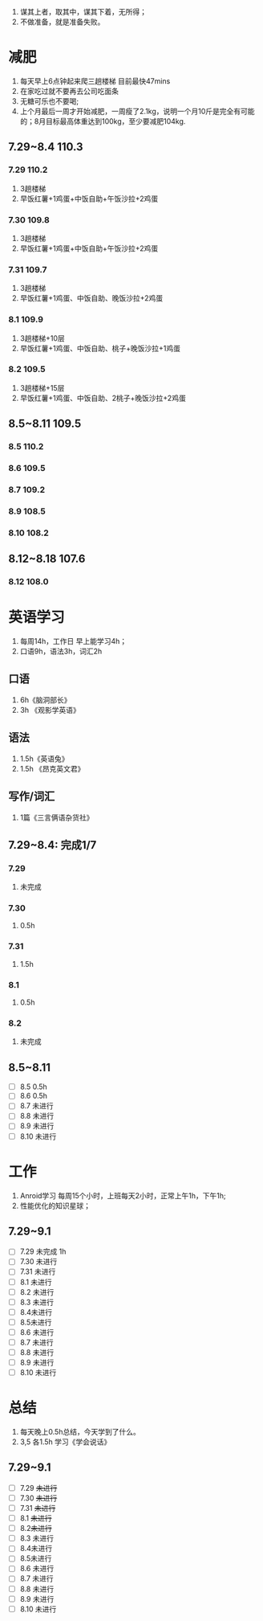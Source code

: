 1. 谋其上者，取其中，谋其下着，无所得；
2. 不做准备，就是准备失败。
# 减肥
1. 每天早上6点钟起来爬三趟楼梯 目前最快47mins
2. 在家吃过就不要再去公司吃面条
3. 无糖可乐也不要喝;
4. 上个月最后一周才开始减肥，一周瘦了2.1kg，说明一个月10斤是完全有可能的；8月目标最高体重达到100kg，至少要减肥104kg.
## 7.29~8.4 110.3
### 7.29 110.2
1. 3趟楼梯
2. 早饭红薯+1鸡蛋+中饭自助+午饭沙拉+2鸡蛋
### 7.30 109.8
1. 3趟楼梯
2. 早饭红薯+1鸡蛋+中饭自助+午饭沙拉+2鸡蛋
### 7.31 109.7
1. 3趟楼梯
2. 早饭红薯+1鸡蛋、中饭自助、晚饭沙拉+2鸡蛋
### 8.1 109.9
1. 3趟楼梯+10层
2. 早饭红薯+1鸡蛋、中饭自助、桃子+晚饭沙拉+1鸡蛋
### 8.2 109.5
1. 3趟楼梯+15层
2. 早饭红薯+1鸡蛋、中饭自助、2桃子+晚饭沙拉+2鸡蛋
## 8.5~8.11 109.5
### 8.5 110.2

### 8.6 109.5
### 8.7 109.2
### 8.9 108.5
### 8.10 108.2

## 8.12~8.18 107.6
### 8.12 108.0
# 英语学习
1. 每周14h，工作日 早上能学习4h；
2. 口语9h，语法3h，词汇2h

## 口语
1. 6h《脑洞部长》
2. 3h 《观影学英语》
## 语法
1. 1.5h《英语兔》
2. 1.5h 《昂克英文君》
## 写作/词汇
1. 1篇《三言俩语杂货社》
## 7.29~8.4: 完成1/7
### 7.29
1. 未完成
### 7.30
1. 0.5h
### 7.31
1. 1.5h
### 8.1
1. 0.5h
### 8.2
1. 未完成

## 8.5~8.11
- [ ] 8.5 0.5h
- [ ] 8.6 0.5h
- [ ] 8.7 未进行
- [ ] 8.8 未进行
- [ ] 8.9 未进行
- [ ] 8.10 未进行

# 工作
1. Anroid学习 每周15个小时，上班每天2小时，正常上午1h，下午1h;
2.  性能优化的知识星球；

## 7.29~9.1
- [ ] 7.29 未完成 1h
- [ ] 7.30 未进行
- [ ] 7.31 未进行
- [ ] 8.1 未进行
- [ ] 8.2 未进行
- [ ] 8.3 未进行
- [ ] 8.4未进行
- [ ] 8.5未进行
- [ ] 8.6 未进行
- [ ] 8.7 未进行
- [ ] 8.8 未进行
- [ ] 8.9 未进行
- [ ] 8.10 未进行
# 总结
1. 每天晚上0.5h总结，今天学到了什么。
2. 3,5 各1.5h 学习《学会说话》
## 7.29~9.1
- [ ] 7.29 ~~未进行~~
- [ ] 7.30 ~~未进行~~
- [ ]  7.31 ~~未进行~~
- [ ] 8.1 ~~未进行~~
- [ ] 8.2~~未进行~~
- [ ] 8.3 未进行
- [ ] 8.4未进行
- [ ] 8.5未进行
- [ ] 8.6 未进行
- [ ] 8.7 未进行
- [ ] 8.8 未进行
- [ ] 8.9 未进行
- [ ] 8.10 未进行